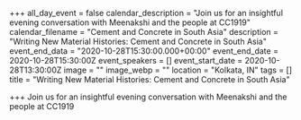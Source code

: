 +++
all_day_event = false
calendar_description = "Join us for an insightful evening conversation with Meenakshi and the people at CC1919"
calendar_filename = "Cement and Concrete in South Asia"
description = "Writing New Material Histories: Cement and Concrete in South Asia"
event_end_data = "2020-10-28T15:30:00.000+00:00"
event_end_date = 2020-10-28T15:30:00Z
event_speakers = []
event_start_date = 2020-10-28T13:30:00Z
image = ""
image_webp = ""
location = "Kolkata, IN"
tags = []
title = "Writing New Material Histories: Cement and Concrete in South Asia"

+++
Join us for an insightful evening conversation with Meenakshi and the people at CC1919